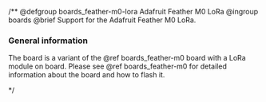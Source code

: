 /**
@defgroup    boards_feather-m0-lora Adafruit Feather M0 LoRa
@ingroup     boards
@brief       Support for the Adafruit Feather M0 LoRa.

### General information

The board is a variant of the @ref boards_feather-m0 board with
a LoRa module on board. Please see @ref boards_feather-m0 for detailed
information about the board and how to flash it.

*/
